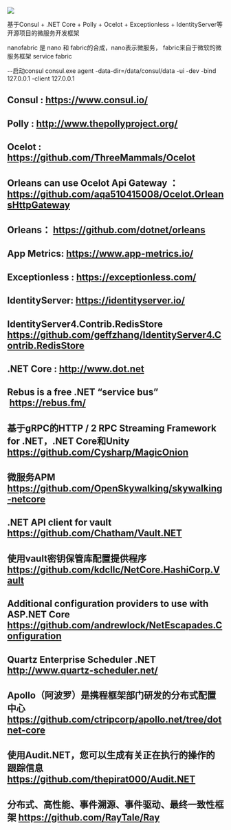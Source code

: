 [<img src="https://nanofabric.visualstudio.com/_apis/public/build/definitions/513c9929-3dab-4c44-8a43-588bdb7d2441/1/badge">](https://nanofabric.visualstudio.com/_apis/public/build/definitions/513c9929-3dab-4c44-8a43-588bdb7d2441/1/badge)


基于Consul + .NET Core + Polly + Ocelot + Exceptionless + IdentityServer等开源项目的微服务开发框架

nanofabric 是 nano 和 fabric的合成，nano表示微服务， fabric来自于微软的微服务框架 service fabric

--启动consul
consul.exe agent -data-dir=/data/consul/data -ui -dev -bind 127.0.0.1 -client 127.0.0.1

##  Consul : https://www.consul.io/ 
##  Polly  : http://www.thepollyproject.org/ 
##  Ocelot : https://github.com/ThreeMammals/Ocelot  
##  Orleans can use Ocelot Api Gateway ：https://github.com/aqa510415008/Ocelot.OrleansHttpGateway
##  Orleans： https://github.com/dotnet/orleans
##  App Metrics: https://www.app-metrics.io/
##  Exceptionless : https://exceptionless.com/ 
##  IdentityServer: https://identityserver.io/ 
##  IdentityServer4.Contrib.RedisStore https://github.com/geffzhang/IdentityServer4.Contrib.RedisStore
##  .NET Core : http://www.dot.net 
##  Rebus is a free .NET “service bus”  https://rebus.fm/
##  基于gRPC的HTTP / 2 RPC Streaming Framework for .NET，.NET Core和Unity https://github.com/Cysharp/MagicOnion
##  微服务APM https://github.com/OpenSkywalking/skywalking-netcore 
## .NET API client for vault https://github.com/Chatham/Vault.NET 
##  使用vault密钥保管库配置提供程序 https://github.com/kdcllc/NetCore.HashiCorp.Vault
##  Additional configuration providers to use with ASP.NET Core https://github.com/andrewlock/NetEscapades.Configuration
##  Quartz Enterprise Scheduler .NET http://www.quartz-scheduler.net/
##  Apollo（阿波罗）是携程框架部门研发的分布式配置中心 https://github.com/ctripcorp/apollo.net/tree/dotnet-core
##  使用Audit.NET，您可以生成有关正在执行的操作的跟踪信息 https://github.com/thepirat000/Audit.NET
## 分布式、高性能、事件溯源、事件驱动、最终一致性框架 https://github.com/RayTale/Ray

